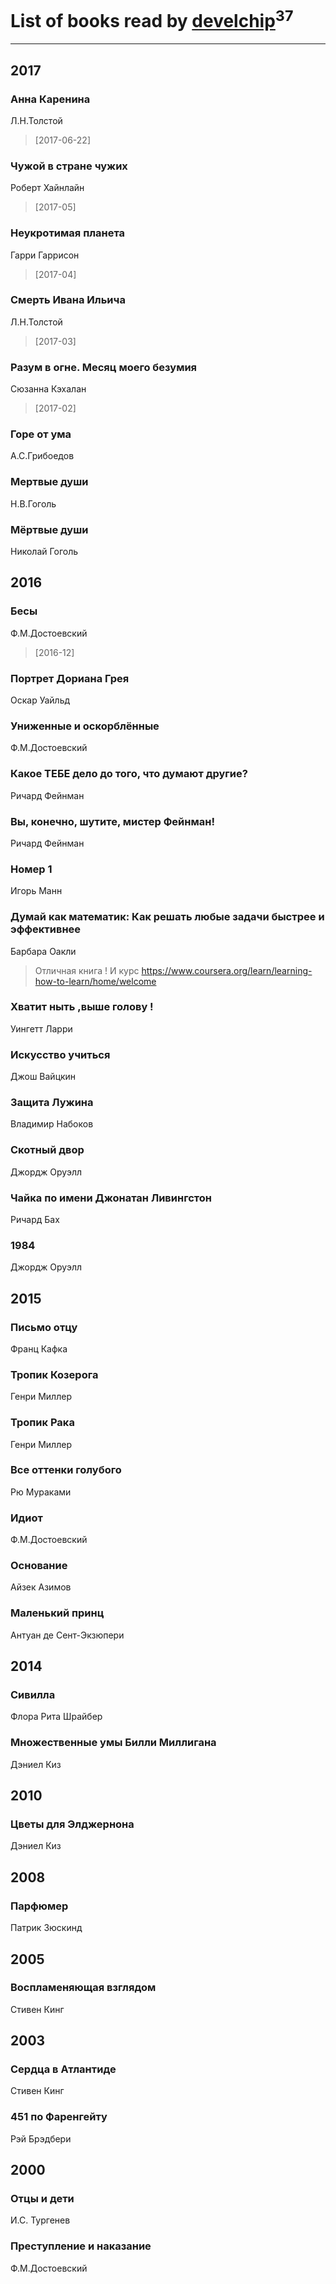 # List of books read by [develchip](http://vk.com/id85203415)<sup>37</sup>
---

## 2017

### Анна Каренина
Л.Н.Толстой
> [2017-06-22] 


### Чужой в стране чужих
Роберт Хайнлайн
> [2017-05] 


### Неукротимая планета
Гарри Гаррисон
> [2017-04] 


### Смерть Ивана Ильича
Л.Н.Толстой
> [2017-03] 


### Разум в огне. Месяц моего безумия
Сюзанна Кэхалан
> [2017-02] 


### Горе от ума
А.С.Грибоедов


### Мертвые души
Н.В.Гоголь


### Мёртвые души
Николай Гоголь



## 2016

### Бесы
Ф.М.Достоевский
> [2016-12] 


### Портрет Дориана Грея
Оскар Уайльд


### Униженные и оскорблённые
Ф.М.Достоевский


### Какое ТЕБЕ дело до того, что думают другие?
Ричард Фейнман


### Вы, конечно, шутите, мистер Фейнман!
Ричард Фейнман


### Номер 1
Игорь Манн


### Думай как математик: Как решать любые задачи быстрее и эффективнее
Барбара Оакли
> Отличная книга ! И курс  https://www.coursera.org/learn/learning-how-to-learn/home/welcome


### Хватит ныть ,выше голову !
Уингетт Ларри


### Искусство учиться
Джош Вайцкин


### Защита Лужина
Владимир Набоков


### Скотный двор
Джордж Оруэлл


### Чайка по имени Джонатан Ливингстон
Ричард Бах


### 1984
Джордж Оруэлл



## 2015

### Письмо отцу
Франц Кафка


### Тропик Козерога
Генри Миллер


### Тропик Рака
Генри Миллер


### Все оттенки голубого
Рю Мураками


### Идиот
Ф.М.Достоевский


### Основание
Айзек Азимов


### Маленький принц
Антуан де Сент-Экзюпери



## 2014

### Сивилла
Флора Рита Шрайбер


### Множественные умы Билли Миллигана
Дэниел Киз



## 2010

### Цветы для Элджернона
Дэниел Киз



## 2008

### Парфюмер
Патрик Зюскинд



## 2005

### Воспламеняющая взглядом
Стивен Кинг



## 2003

### Сердца в Атлантиде
Стивен Кинг


### 451 по Фаренгейту
Рэй Брэдбери



## 2000

### Отцы и дети
И.С. Тургенев


### Преступление и наказание
Ф.М.Достоевский



